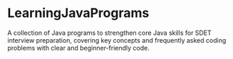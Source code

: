 # LearningJavaPrograms
A collection of Java programs to strengthen core Java skills for SDET interview preparation, covering key concepts and frequently asked coding problems with clear and beginner-friendly code.
